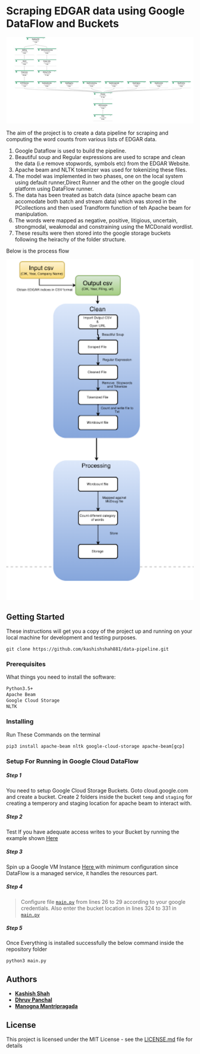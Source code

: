 # Scraping EDGAR data using Google DataFlow and Buckets


<img src="https://github.com/kashishshah881/data-pipeline/blob/master/img1.jpeg" width="1000">


The aim of the project is to create a data pipeline for scraping and computing the word counts from various lists of EDGAR data.

1. Google Dataflow is used to build the pipeline. 
2. Beautiful soup and Regular expressions are used to scrape and clean the data (i.e remove stopwords, symbols etc) from the EDGAR Website.
3. Apache beam and NLTK tokenizer was used for tokenizing these files.
4. The model was implemented in two phases, one on the local system using default runner,Direct Runner and the other on the google cloud platform using DataFlow runner.
5. The data has been treated as batch data (since apache beam can accomodate both batch and stream data) which was stored in the PCollections and then used Trandform function of teh Apache beam for manipulation. 
6. The words were mapped as negative, positive, litigious, uncertain, strongmodal, weakmodal and constraining using the MCDonald wordlist.
7. These results were then stored into the google storage buckets following the heirachy of the folder structure.


Below is the process flow

<img src="https://github.com/kashishshah881/data-pipeline/blob/master/img2.png" width="1000">

## Getting Started

These instructions will get you a copy of the project up and running on your local machine for development and testing purposes.

```
git clone https://github.com/kashishshah881/data-pipeline.git

```

### Prerequisites

What things you need to install the software:

```
Python3.5+
Apache Beam
Google Cloud Storage
NLTK
```

### Installing

Run These Commands on the terminal
```
pip3 install apache-beam nltk google-cloud-storage apache-beam[gcp]
```

### Setup For Running in Google Cloud DataFlow
##### Step 1
You need to setup Google Cloud Storage Buckets. Goto cloud.google.com and create a bucket. 
Create 2 folders inside the bucket `temp` and `staging` for creating a temperory and staging location for apache beam to interact with.
##### Step 2
Test If you have adequate access writes to your Bucket by running the example shown <a href='https://googleapis.dev/python/storage/latest/index.html#example-usage'>Here</a>
##### Step 3
Spin up a Google VM Instance <a href='https://console.cloud.google.com/compute/instances'> Here </a> with minimum configuration since DataFlow is a managed service, it handles the resources part.
##### Step 4
> Configure file <a href="https://github.com/kashishshah881/data-pipeline/blob/master/main.py">`main.py`</a> from lines 26 to 29 according to your google credentials. Also enter the bucket location in lines 324 to 331 in <a href="https://github.com/kashishshah881/data-pipeline/blob/master/main.py">`main.py`</a>
##### Step 5
Once Everything is installed successfully the below command inside the repository folder
```
python3 main.py
```



## Authors

* **[Kashish Shah](www.kashishshah.com)**
* **[Dhruv Panchal](www.linkedin.com/in/panchaldhruv)**
* **[Manogna Mantripragada](www.linkedin.com/in/manogna-mantripragada)**



## License

This project is licensed under the MIT License - see the [LICENSE.md](LICENSE.md) file for details



